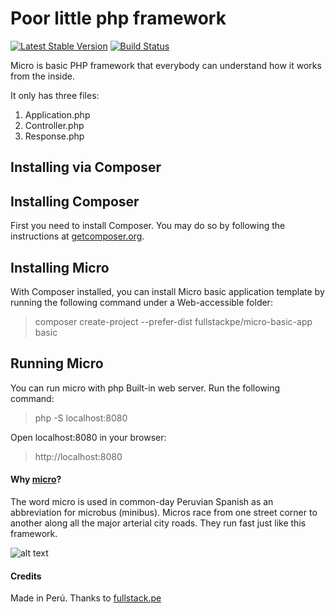 # Poor little php framework

[![Latest Stable Version](https://poser.pugx.org/fullstackpe/micro/v/stable)](https://packagist.org/packages/fullstackpe/micro)
[![Build Status](https://travis-ci.org/marcomilon/micro.svg?branch=master)](https://travis-ci.org/marcomilon/micro)

Micro is basic PHP framework that everybody can understand how it works from the inside.

It only has three files:

1. Application.php
2. Controller.php
3. Response.php

## Installing via Composer 

## Installing Composer

First you need to install Composer. You may do so by following the instructions at [getcomposer.org](https://getcomposer.org/download/).

## Installing Micro

With Composer installed, you can install Micro basic application template by running the following command under a Web-accessible folder:

> composer create-project --prefer-dist fullstackpe/micro-basic-app basic

## Running Micro

You can run micro with php Built-in web server. Run the following command:

> php -S localhost:8080

Open localhost:8080 in your browser:

> http://localhost:8080

#### Why [micro](https://en.wikipedia.org/wiki/Transport_in_Lima)?

The word micro is used in common-day Peruvian Spanish as an abbreviation for microbus (minibus). 
Micros race from one street corner to another along all the major arterial city roads. They run fast just like this framework.

![alt text](https://raw.githubusercontent.com/marcomilon/micro-basic-app/master/img/micro.jpg)

#### Credits

Made in Perú. Thanks to [fullstack.pe](https://www.fullstack.pe/)

